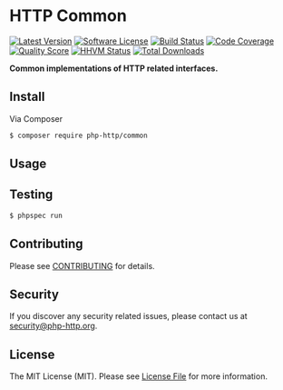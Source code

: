 # HTTP Common

[![Latest Version](https://img.shields.io/github/release/php-http/common.svg?style=flat-square)](https://github.com/php-http/common/releases)
[![Software License](https://img.shields.io/badge/license-MIT-brightgreen.svg?style=flat-square)](LICENSE)
[![Build Status](https://img.shields.io/travis/php-http/common.svg?style=flat-square)](https://travis-ci.org/php-http/common)
[![Code Coverage](https://img.shields.io/scrutinizer/coverage/g/php-http/common.svg?style=flat-square)](https://scrutinizer-ci.com/g/php-http/common)
[![Quality Score](https://img.shields.io/scrutinizer/g/php-http/common.svg?style=flat-square)](https://scrutinizer-ci.com/g/php-http/common)
[![HHVM Status](https://img.shields.io/hhvm/php-http/common.svg?style=flat-square)](http://hhvm.h4cc.de/package/php-http/common)
[![Total Downloads](https://img.shields.io/packagist/dt/php-http/common.svg?style=flat-square)](https://packagist.org/packages/php-http/common)

**Common implementations of HTTP related interfaces.**


## Install

Via Composer

``` bash
$ composer require php-http/common
```


## Usage


## Testing

``` bash
$ phpspec run
```


## Contributing

Please see [CONTRIBUTING](CONTRIBUTING.md) for details.


## Security

If you discover any security related issues, please contact us at [security@php-http.org](mailto:security@php-http.org).


## License

The MIT License (MIT). Please see [License File](LICENSE) for more information.
